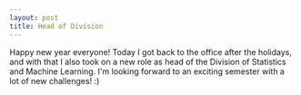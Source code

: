 ```yaml
---
layout: post
title: Head of Division
---
```

Happy new year everyone! Today I got back to the office after the holidays, and with that I also took on a new role as head of the Division of Statistics and Machine Learning. I'm looking forward to an exciting semester with a lot of new challenges! :)
